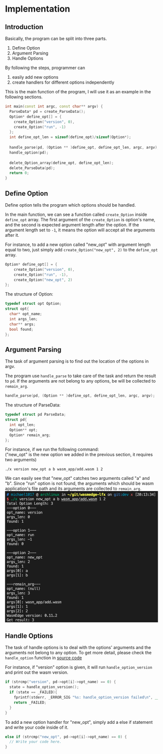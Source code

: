 # Implementation
## Introduction
Basically, the program can be split into three parts.
1. Define Option
2. Argument Parsing
3. Handle Options

By following the steps, programmer can 
1. easily add new options
2. create handlers for different options independently

This is the main function of the program, I will use it as an example in the following sections.
```cc
int main(const int argc, const char** argv) {
  ParseData* pd = create_ParseData();
  Option* define_opt[] = {
    create_Option("version", 0), 
    create_Option("run", -1)
  };
  int define_opt_len = sizeof(define_opt)/sizeof(Option*);
  
  handle_parse(pd, (Option ** )define_opt, define_opt_len, argc, argv);
  handle_option(pd);

  delete_Option_array(define_opt, define_opt_len);
  delete_ParseData(pd);
  return 0;
}
```

## Define Option
Define option tells the program which options should be handled. 

In the main function, we can see a function called `create_Option` inside `define_opt` array. The first argument of the `create_Option` is option's name, and the second is expected argument length after the option. If the argument length set to `-1`, it means the option will accept all the arguments after it.

For instance, to add a new option called "new_opt" with argument length equal to two, just simply add `create_Option("new_opt", 2)` to the `define_opt` array.

```cc
Option* define_opt[] = {
    create_Option("version", 0), 
    create_Option("run", -1),
    create_Option("new_opt", 2)
};
```

The structure of Option:
```cc
typedef struct opt Option;
struct opt{
  char* opt_name;
  int args_len;
  char** args;
  bool found;
};
```


## Argument Parsing
The task of argument parsing is to find out the location of the options in argv.

The program use `handle_parse` to take care of the task and return the result to `pd`. If the arguments are not belong to any options, be will be collected to `remain_arg`.

```cc
handle_parse(pd, (Option ** )define_opt, define_opt_len, argc, argv);
```

The structure of ParseData:
```cc
typedef struct pd ParseData;
struct pd{
  int opt_len;
  Option** opt;
  Option* remain_arg;
};
```

For instance, if we run the following command:  
("new_opt" is the new option we added in the previous section, it requires two arguments)
```
./x version new_opt a b wasm_app/add.wasm 1 2
```
We can easily see that "new_opt" catches two arguments called "a" and "b". Since "run" option is not found, the arguments which should be wasm application's file path and its arguments are collected to `remain_arg`.
![](images/implement1.png)



## Handle Options
The task of handle options is to deal with the options' arguments and the arguments not belong to any option. To get more detail, please check the `handle_option` function in [source code](../src/lib/handler.c)

For instance, if "version" option is given, it will run `handle_option_version` and print out the wasm version. 


```cc
if (strcmp("version", pd->opt[i]->opt_name) == 0) {
  state = handle_option_version();
  if (state == _FAILED){
    fprintf(stderr, _ERROR_SIG "%s: handle_option_version failed\n", __func__);
    return _FAILED;
  }
}
```

To add a new option handler for "new_opt", simply add a else if statement and write your code inside of it.
```cc
else if (strcmp("new_opt", pd->opt[i]->opt_name) == 0) {
  // Write your code here.
}
```

